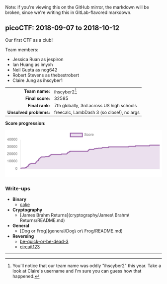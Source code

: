 Note: if you're viewing this on the GitHub mirror, the markdown will be broken,
since we're writing this in GitLab-flavored markdown.

picoCTF: 2018-09-07 to 2018-10-12
---------------------------------

Our first CTF as a club!

Team members:
  - Jessica Ruan as jespiron
  - Ian Huang as imyxh
  - Neil Gupta as nog642
  - Robert Stevens as thebestrobert
  - Claire Jung as ihscyber1

|                         |                                               |
| ----------------------: | :-------------------------------------------- |
| **Team name:**          | ihscyber2[^1]                                 |
| **Final score:**        | 32585                                         |
| **Final rank:**         | 7th globally, 3rd across US high schools      |
| **Unsolved problems:**  | freecalc, LambDash 3 (so close!), no args     |

**Score progression:**

![score progression][progression]

### Write-ups

- **Binary**
  - [cake](binary/cake/README.md)
- **Cryptography**
  - [James Brahm Returns](cryptography/James\ Brahm\ Returns/README.md)
- **General**
  - [Dog or Frog](general/Dog\ or\ Frog/README.md)
- **Reversing**
  - [be-quick-or-be-dead-3](reversing/be-quick-or-be-dead-3/README.md)
  - [circuit123](reversing/circuit123/README.md)

-------------------------------------------------------------------------------

[^1]: You'll notice that our team name was oddly "ihscyber2" this year. Take a
look at Claire's username and I'm sure you can guess how that happened.

[progression]: score-progression.png

